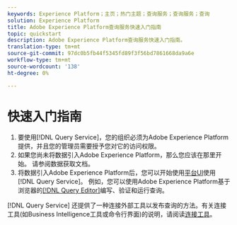 ```yaml
---
keywords: Experience Platform；主页；热门主题；查询服务；查询服务；查询
solution: Experience Platform
title: Adobe Experience Platform查询服务快速入门指南
topic: quickstart
description: Adobe Experience Platform查询服务快速入门指南。
translation-type: tm+mt
source-git-commit: 97dc0b5fb44f5345fd89f3f56bd7861668da9a6e
workflow-type: tm+mt
source-wordcount: '138'
ht-degree: 0%

---
```



# 快速入门指南

1. 要使用[!DNL Query Service]，您的组织必须为Adobe Experience Platform提供，并且您的管理员需要授予您对它的访问权限。
2. 如果您尚未将数据引入Adobe Experience Platform，那么您应该在那里开始。 请参阅数据获取文档。
3. 将数据引入Adobe Experience Platform后，您可以开始使用[平台UI](ui/overview.md)使用[!DNL Query Service]。 例如，您可以使用Adobe Experience Platform基于浏览器的[[!DNL Query Editor]](ui/user-guide.md)编写、验证和运行查询。


[!DNL Query Service] 还提供了一种连接外部工具以发布查询的方法。有关连接工具(如Business Intelligence工具或命令行界面)的说明，请阅读[连接工具](clients/overview.md)。


